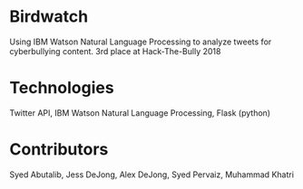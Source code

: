 # Birdwatch
Using IBM Watson Natural Language Processing to analyze tweets for cyberbullying content.
3rd place at Hack-The-Bully 2018

Technologies
=============
Twitter API, IBM Watson Natural Language Processing, Flask (python)

Contributors
==============
Syed Abutalib, Jess DeJong, Alex DeJong, Syed Pervaiz, Muhammad Khatri
